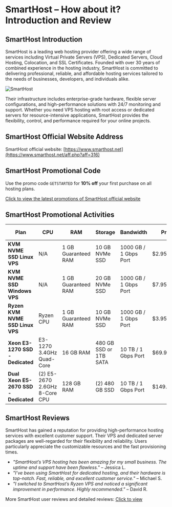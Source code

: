 # SmartHost – How about it? Introduction and Review

## SmartHost Introduction
SmartHost is a leading web hosting provider offering a wide range of services including Virtual Private Servers (VPS), Dedicated Servers, Cloud Hosting, Colocation, and SSL Certificates. Founded with over 30 years of combined experience in the hosting industry, SmartHost is committed to delivering professional, reliable, and affordable hosting services tailored to the needs of businesses, developers, and individuals alike.

![SmartHost](https://github.com/user-attachments/assets/1518d2a1-b79a-444c-ac18-6a7c065a073d)

Their infrastructure includes enterprise-grade hardware, flexible server configurations, and high-performance solutions with 24/7 monitoring and support. Whether you need VPS hosting with root access or dedicated servers for resource-intensive applications, SmartHost provides the flexibility, control, and performance required for your online projects.

## SmartHost Official Website Address
SmartHost official website: [https://www.smarthost.net](https://www.smarthost.net/aff.php?aff=316)

## SmartHost Promotional Code
Use the promo code `GETSTARTED` for **10% off** your first purchase on all hosting plans.

[Click to view the latest promotions of SmartHost official website](https://www.smarthost.net/aff.php?aff=316)

## SmartHost Promotional Activities

| **Plan**                          | **CPU**                                 | **RAM**                | **Storage**                   | **Bandwidth**            | **Price**       | **Purchase Link**                                       |
|------------------------------------|-----------------------------------------|------------------------|-------------------------------|--------------------------|-----------------|---------------------------------------------------------|
| **KVM NVME SSD Linux VPS**         | N/A                                     | 1 GB Guaranteed RAM     | 10 GB NVMe SSD                 | 1000 GB / 1 Gbps Port     | $2.95/mo         | [Order Now](https://www.smarthost.net/aff.php?aff=316)         |
| **KVM NVME SSD Windows VPS**       | N/A                                     | 1 GB Guaranteed RAM     | 20 GB NVMe SSD                 | 1000 GB / 1 Gbps Port     | $7.95/mo         | [Order Now](https://www.smarthost.net/aff.php?aff=316)       |
| **Ryzen KVM NVME SSD Linux VPS**   | Ryzen CPU                               | 1 GB Guaranteed RAM     | 10 GB NVMe SSD                 | 1000 GB / 1 Gbps Port     | $3.95/mo         | [Order Now](https://www.smarthost.net/aff.php?aff=316)         |
| **Xeon E3-1270 SSD - Dedicated**   | E3-1270 3.4GHz Quad-Core                | 16 GB RAM               | 480 GB SSD or 1TB SATA         | 10 TB / 1 Gbps Port       | $69.95/mo        | [Order Now](https://www.smarthost.net/aff.php?aff=316)    |
| **Dual Xeon E5-2670 SSD - Dedicated** | (2) E5-2670 2.6GHz 8-Core CPU          | 128 GB RAM              | (2) 480 GB SSD                 | 10 TB / 1 Gbps Port       | $149.95/mo       | [Order Now](https://www.smarthost.net/aff.php?aff=316)   |

## SmartHost Reviews
SmartHost has gained a reputation for providing high-performance hosting services with excellent customer support. Their VPS and dedicated server packages are well-regarded for their flexibility and reliability. Users particularly appreciate the customizable resources and the fast provisioning times.

- *"SmartHost’s VPS hosting has been amazing for my small business. The uptime and support have been flawless."* – Jessica L.
- *"I’ve been using SmartHost for dedicated hosting, and their hardware is top-notch. Fast, reliable, and excellent customer service."* – Michael S.
- *"I switched to SmartHost’s Ryzen VPS and noticed a significant improvement in performance. Highly recommended."* – David R.

More SmartHost user reviews and detailed reviews: [Click to view](https://www.smarthost.net/aff.php?aff=316)

